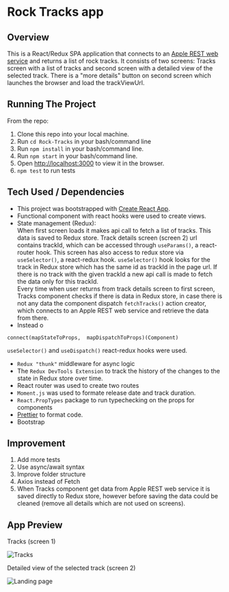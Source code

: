 # Rock Tracks app

## Overview

This is a React/Redux SPA application that connects to an [Apple REST web service](https://itunes.apple.com/search?term=rock&media=music) and returns a list of rock tracks. It consists of two screens: Tracks screen with a list of tracks and second screen with a detailed view of the selected track. There is a "more details" button on second screen which launches the browser and load the trackViewUrl.

## Running The Project

From the repo:

1. Clone this repo into your local machine.
2. Run `cd Rock-Tracks` in your bash/command line
3. Run `npm install` in your bash/command line.
4. Run `npm start` in your bash/command line.
5. Open [http://localhost:3000](http://localhost:3000) to view it in the browser.
6. `npm test` to run tests

## Tech Used / Dependencies

- This project was bootstrapped with [Create React App](https://github.com/facebook/create-react-app).
- Functional component with react hooks were used to create views.
- State management (Redux): <br />
  When first screen loads it makes api call to fetch a list of tracks. This data is saved to Redux store. Track details screen (screen 2) url contains trackId, which can be accessed through `useParams()`, a react-router hook. This screen has also access to redux store via `useSelector()`, a react-redux hook. `useSelector()` hook looks for the track in Redux store which has the same id as trackId in the page url. If there is no track with the given trackId a new api call is made to fetch the data only for this trackId. <br />
  Every time when user returns from track details screen to first screen, Tracks component checks if there is data in Redux store, in case there is not any data the component dispatch `fetchTracks()` action creator, which connects to an Apple REST web service and retrieve the data from there.
- Instead o

```
connect(mapStateToProps,  mapDispatchToProps)(Component)
```

`useSelector()` and `useDispatch()` react-redux hooks were used.

- `Redux "thunk"` middleware for async logic
- The `Redux DevTools Extension` to track the history of the changes to the state in Redux store over time.
- React router was used to create two routes
- `Moment.js` was used to formate release date and track duration.
- `React.PropTypes` package to run typechecking on the props for components
- [Prettier](https://www.npmjs.com/package/prettier) to format code.
- Bootstrap

## Improvement

1. Add more tests
2. Use async/await syntax
3. Improve folder structure
4. Axios instead of Fetch
5. When Tracks component get data from Apple REST web
   service it is saved directly to Redux store, however before saving the data could be cleaned (remove all details which are not used on screens).

## App Preview

Tracks (screen 1) <br />

![Tracks](preview-imgs/tracks.png)

Detailed view of the selected track (screen 2)<br />

![Landing page](preview-imgs/track-details.png)
